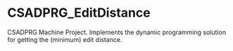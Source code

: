 # CSADPRG_EditDistance
CSADPRG Machine Project. Implements the dynamic programming solution for getting the (minimum) edit distance.
